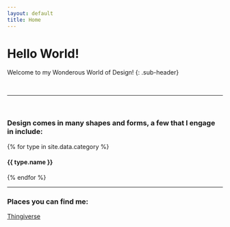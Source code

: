 ```yaml
---
layout: default
title: Home
---
```


<div class="header-line" markdown="1">

# Hello World!

Welcome to my Wonderous World of Design!
{: .sub-header}

</div>

<!-- If you think any aspect of software development doesn't involve design, 
then you might doing something wrong.
{: .ui .grey .stacked .padded .segment}

When you come across a well written piece of code, 
it is truly a work of art to be admired.
{: .ui .grey .stacked .padded .segment}
 -->
<br/>

---

<br/>

<div class="segment" markdown="1">

### Design comes in many shapes and forms, a few that I engage in include:

{% for type in site.data.category %}
<h4>
    <i class="{{type.icon}} icon"></i>
    {{ type.name }}
</h4>
{% endfor %}

</div>

---

<div class="contact-me">
    <h3>Places you can find me:</h3>
    <a href="https://www.linkedin.com/in/cfrezynski/">
        <i class="linkedin icon"></i>
    </a>
    <a href="https://github.com/RedFrez/">
        <i class="github icon"></i>
    </a>
    <a href="https://www.thingiverse.com/redfrez/designs">
        Thingiverse
    </a>
</div>